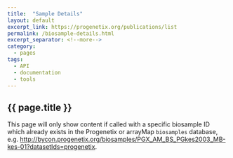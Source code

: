 ```yaml
---
title:  "Sample Details"
layout: default
excerpt_link: https://progenetix.org/publications/list
permalink: /biosample-details.html
excerpt_separator: <!--more-->
category:
  - pages
tags:
  - API
  - documentation
  - tools
---
```


<div id="message">

<h2>{{ page.title }}</h2>

<!--more-->

This page will only show content if called with a specific biosample ID
which already exists in the Progenetix or arrayMap `biosamples` database, e.g. <a href="http://bycon.progenetix.org/biosamples/PGX_AM_BS_PGkes2003_MB-kes-01?datasetIds=progenetix">http://bycon.progenetix.org/biosamples/PGX_AM_BS_PGkes2003_MB-kes-01?datasetIds=progenetix</a>.
</div>

<div id="sampledetails-id"> </div>

<div id="sampledetails-description"> </div>

<div id="sampledetails-biocharacteristics"> </div>

<div id="sampledetails-clinical"> </div>

<div id="sampledetails-provenance"> </div>

<script type="text/javascript" src="/assets/js/pgxjs/biosample-details.js"></script>

